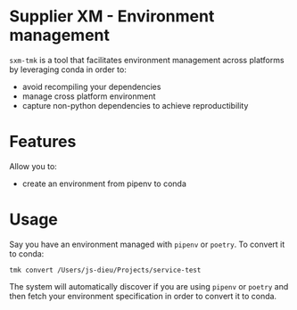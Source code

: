 # Supplier XM - Environment management

`sxm-tmk` is a tool that facilitates environment management across platforms by leveraging conda in order to:

- avoid recompiling your dependencies
- manage cross platform environment
- capture non-python dependencies to achieve reproductibility

# Features

Allow you to:

- create an environment from pipenv to conda

# Usage

Say you have an environment managed with `pipenv` or `poetry`. To convert it to conda:

`tmk convert /Users/js-dieu/Projects/service-test`

The system will automatically discover if you are using `pipenv` or `poetry` and then fetch your environment specification
in order to convert it to conda.
